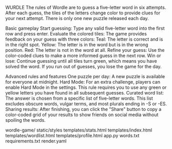 WURDLE
The rules of Wordle are to guess a five-letter word in six attempts. 
After each guess, the tiles of the letters change color to provide clues for your next attempt. 
There is only one new puzzle released each day. 

Basic gameplay
Start guessing: Type any valid five-letter word into the first row and press enter.
Evaluate the colored tiles: The game provides feedback on your guess with three colors:
Teal: The letter is correct and is in the right spot.
Yellow: The letter is in the word but is in the wrong position.
Red: The letter is not in the word at all.
Refine your guess: Use the color-coded clues to make a more informed guess in the next row.
Win or lose: Continue guessing until all tiles turn green, which means you have solved the word. 
If you run out of guesses, you lose the game for the day. 

Advanced rules and features
One puzzle per day: A new puzzle is available for everyone at midnight.
Hard Mode: For an extra challenge, players can enable Hard Mode in the settings. 
This rule requires you to use any green or yellow letters you have found in all subsequent guesses.
Curated word list: The answer is chosen from a specific list of five-letter words. 
This list excludes obscure words, vulgar terms, and most plurals ending in -S or -ES.
Sharing results: After finishing, you can click the "Share" button to copy a color-coded grid 
of your results to show friends on social media without spoiling the words.

wordle-game/
static/styles
templates/stats.html
templates/index.html
templates/wordlist.html
templates/profile.html
app.py
words.txt
requirements.txt
render.yaml
